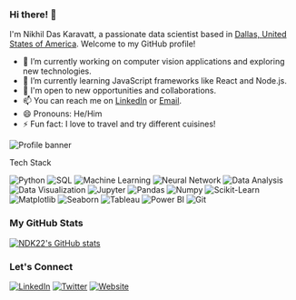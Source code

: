 ### Hi there! 👋

I'm Nikhil Das Karavatt, a passionate data scientist based in [Dallas, United States of America](https://en.wikipedia.org/wiki/Dallas). Welcome to my GitHub profile! 

- 🔭 I’m currently working on computer vision applications and exploring new technologies.
- 🌱 I’m currently learning JavaScript frameworks like React and Node.js.
- 💼 I'm open to new opportunities and collaborations.
- 📫 You can reach me on [LinkedIn](https://www.linkedin.com/in/nikhil-das-karavatt/) or [Email](karavattnikhildas@gmail.com).
- 😄 Pronouns: He/Him
- ⚡ Fun fact: I love to travel and try different cuisines!

![Profile banner](https://drive.google.com/file/d/1CMy8VRN1_vtmMWTBDNDcqgEO_V7UnLMn/view?usp=share_link)

Tech Stack
<!-- List the technologies and tools you're proficient in -->
<img src="https://img.shields.io/badge/Python-3776AB?style=flat-square&logo=python&logoColor=white" alt="Python"> <img src="https://img.shields.io/badge/SQL-4479A1?style=flat-square&logo=sql&logoColor=white" alt="SQL"> <img src="https://img.shields.io/badge/Machine%20Learning-FF6F00?style=flat-square&logo=machinelearning&logoColor=white" alt="Machine Learning">
<img src="https://img.shields.io/badge/Neural%20Network-CC0000?style=flat-square&logo=neuralnetwork&logoColor=white" alt="Neural Network">
<img src="https://img.shields.io/badge/Data%20Analysis-2ECC71?style=flat-square&logo=dataanalysis&logoColor=white" alt="Data Analysis">
<img src="https://img.shields.io/badge/Data%20Visualization-8E44AD?style=flat-square&logo=datavisualization&logoColor=white" alt="Data Visualization">
<img src="https://img.shields.io/badge/Jupyter-F37626?style=flat-square&logo=jupyter&logoColor=white" alt="Jupyter">
<img src="https://img.shields.io/badge/Pandas-150458?style=flat-square&logo=pandas&logoColor=white" alt="Pandas">
<img src="https://img.shields.io/badge/Numpy-013243?style=flat-square&logo=numpy&logoColor=white" alt="Numpy">
<img src="https://img.shields.io/badge/Scikit%20Learn-F7931E?style=flat-square&logo=scikitlearn&logoColor=white" alt="Scikit-Learn">
<img src="https://img.shields.io/badge/Matplotlib-11557C?style=flat-square&logo=matplotlib&logoColor=white" alt="Matplotlib">
<img src="https://img.shields.io/badge/Seaborn-741B47?style=flat-square&logo=seaborn&logoColor=white" alt="Seaborn">
<img src="https://img.shields.io/badge/Tableau-E97627?style=flat-square&logo=tableau&logoColor=white" alt="Tableau">
<img src="https://img.shields.io/badge/Power%20BI-F2C811?style=flat-square&logo=powerbi&logoColor=black" alt="Power BI">
<img src="https://img.shields.io/badge/Git-F05032?style=flat-square&logo=git&logoColor=white" alt="Git">

### My GitHub Stats
<!-- Show your GitHub stats using GitHub Readme Stats -->
[![NDK22's GitHub stats](https://github-readme-stats.vercel.app/api?username=NDK22&theme=dracula&show_icons=true&count_private=true)](https://github.com/NDK22)

### Let's Connect
<!-- Add social media links -->
[![LinkedIn](https://img.shields.io/badge/LinkedIn-0077B5?style=flat-square&logo=linkedin&logoColor=white)](https://www.linkedin.com/in/nikhil-das-karavatt/)
[![Twitter](https://img.shields.io/badge/Twitter-1DA1F2?style=flat-square&logo=twitter&logoColor=white)](https://twitter.com/your-twitter-url/)
[![Website](https://img.shields.io/badge/Website-4CAF50?style=flat-square&logo=google-chrome&logoColor=white)](https://your-website-url.com/)
